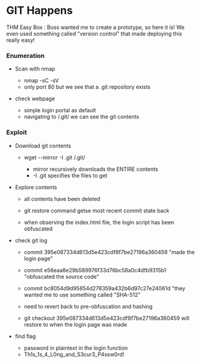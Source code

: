 # GIT Happens
THM Easy Box : Boss wanted me to create a prototype, so here it is! We even used something called "version control" that made deploying this really easy!

### Enumeration

- Scan with nmap
	- nmap -sC -sV <ip>
	- only port 80 but we see that a .git repository exists

- check webpage
	- simple login portal as default
	- navigating to <ip>/.git/ we can see the git contents

### Exploit

- Download git contents
	- wget --mirror -I .git <ip>/.git/
		- mirror recursively downloads the ENTIRE contents
		- -I .git specifies the files to get

- Explore contents
	- all contents have been deleted
	- git restore command getse most recent commit state back

	- when observing the index.html file, the login script has been obfuscated
	
- check git log 
	- commit 395e087334d613d5e423cdf8f7be27196a360459 "made the login page"
	- commit e56eaa8e29b589976f33d76bc58a0c4dfb9315b1 "obfuscated the source code"
	- commit bc8054d9d95854d278359a432b6d97c27e24061d "they wanted me to use something called "SHA-512"
	
	- need to revert back to pre-obfuscation and hashing
	- git checkout 395e087334d613d5e423cdf8f7be27196a360459 will restore to when the login page was made

- find flag
	- password in plaintext in the login function 
	- Th1s\_1s\_4\_L0ng\_and\_S3cur3\_P4ssw0rd!
